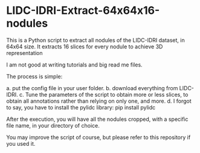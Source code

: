 # LIDC-IDRI-Extract-64x64x16-nodules
This is a Python script to extract all nodules of the LIDC-IDRI dataset, in 64x64 size. It extracts 16 slices for every nodule to achieve 3D representation

I am not good at writing tutorials and big read me files.

The process is simple:

a. put the config file in your user folder.
b. download everything from LIDC-IDRI.
c. Tune the parameters of the script to obtain more or less slices, to obtain all annotations rather than relying on only one, and more.
d. I forgot to say, you have to install the pylidc library: pip install pylidc

After the execution, you will have all the nodules cropped, with a specific file name, in your directory of choice.

You may improve the script of course, but please refer to this repository if you used it.
